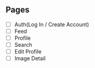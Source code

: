 ## Pages

- [ ] Auth(Log In / Create Account)
- [ ] Feed
- [ ] Profile
- [ ] Search
- [ ] Edit Profile
- [ ] Image Detail

